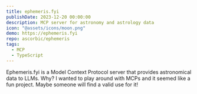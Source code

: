```yaml
---
title: ephemeris.fyi
publishDate: 2023-12-20 00:00:00
description: MCP server for astronomy and astrology data
icon: "@assets/icons/moon.png"
demo: https://ephemeris.fyi
repo: ascorbic/ephemeris
tags:
  - MCP
  - TypeScript
---
```


Ephemeris.fyi is a Model Context Protocol server that provides astronomical data to LLMs. Why? I wanted to play around with MCPs and it seemed like a fun project. Maybe someone will find a valid use for it!
